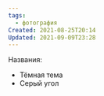 ```yaml
---
tags:
  - фотография
Created: 2021-08-25T20:14
Updated: 2021-09-09T23:28
---
```

Названия:

- Тёмная тема
- Серый угол
